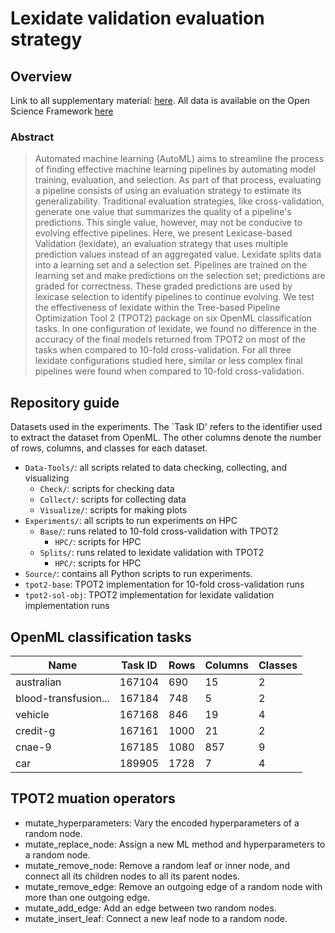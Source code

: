 # Lexidate validation evaluation strategy

## Overview

Link to all supplementary material: [here](https://jgh9094.github.io/GECCO-2024-LEXIDATE-EVALUATION/Bookdown/Pages/).
All data is available on the Open Science Framework [here](https://osf.io/mnzjg/)

### Abstract

> Automated machine learning (AutoML) aims to streamline the process of finding effective machine learning pipelines by automating model training, evaluation, and selection.
As part of that process, evaluating a pipeline consists of using an evaluation strategy to estimate its generalizability.
Traditional evaluation strategies, like cross-validation, generate one value that summarizes the quality of a pipeline's predictions.
This single value, however, may not be conducive to evolving effective pipelines.
Here, we present Lexicase-based Validation (lexidate), an evaluation strategy that uses multiple prediction values instead of an aggregated value.
Lexidate splits data into a learning set and a selection set.
Pipelines are trained on the learning set and make predictions on the selection set; predictions are graded for correctness.
These graded predictions are used by lexicase selection to identify pipelines to continue evolving.
We test the effectiveness of lexidate within the Tree-based Pipeline Optimization Tool 2 (TPOT2) package on six OpenML classification tasks.
In one configuration of lexidate, we found no difference in the accuracy of the final models returned from TPOT2 on most of the tasks when compared to 10-fold cross-validation.
For all three lexidate configurations studied here, similar or less complex final pipelines were found when compared to 10-fold cross-validation.

## Repository guide

Datasets used in the experiments. The `Task ID' refers to the identifier used to extract the dataset from OpenML. The other columns denote the number of rows, columns, and classes for each dataset.

- `Data-Tools/`: all scripts related to data checking, collecting, and visualizing
  - `Check/`: scripts for checking data
  - `Collect/`: scripts for collecting data
  - `Visualize/`: scripts for making plots
- `Experiments/`: all scripts to run experiments on HPC
  - `Base/`: runs related to 10-fold cross-validation with TPOT2
    - `HPC/`: scripts for HPC
  - `Splits/`: runs related to lexidate validation with TPOT2
    - `HPC/`: scripts for HPC
- `Source/`: contains all Python scripts to run experiments.
- `tpot2-base`: TPOT2 implementation for 10-fold cross-validation runs
- `tpot2-sol-obj`: TPOT2 implementation for lexidate validation implementation runs


## OpenML classification tasks

| Name                    | Task ID | Rows | Columns | Classes |
|-------------------------|---------|------|---------|---------|
| australian              | 167104  | 690  | 15      | 2       |
| blood-transfusion...    | 167184  | 748  | 5       | 2       |
| vehicle                 | 167168  | 846  | 19      | 4       |
| credit-g                | 167161  | 1000 | 21      | 2       |
| cnae-9                  | 167185  | 1080 | 857     | 9       |
| car                     | 189905  | 1728 | 7       | 4       |

## TPOT2 muation operators

- mutate_hyperparameters: Vary the encoded hyperparameters of a random node.
- mutate_replace_node: Assign a new ML method and hyperparameters to a random node.
- mutate_remove_node: Remove a random leaf or inner node, and connect all its children nodes to all its parent nodes.
- mutate_remove_edge: Remove an outgoing edge of a random node with more than one outgoing edge.
- mutate_add_edge: Add an edge between two random nodes.
- mutate_insert_leaf: Connect a new leaf node to a random node.